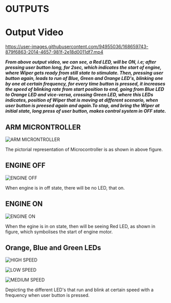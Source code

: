 # OUTPUTS
# Output Video


https://user-images.githubusercontent.com/94955036/168659743-879f6863-2014-4657-981f-2e18d0011df7.mp4

***From above output video, we can see, a Red LED, will be ON, i.e; after pressing user button long, for 2sec, which indicates the start of engine, where Wiper gets ready from still state to stimulate. Then, pressing user button again, leads to run of Blue, Green and Orange LED's, blinking one by one at certain frequency, for every time button is pressed, it increases the speed of blinking rate from start position to end, going from Blue LED to Orange LED and vice-versa, crossing Green LED, where this LEDs indicates, position of Wiper that is moving at different scenario, when user button is preesed again and again.To stop, and bring the Wiper at initial state, long press of user button, makes control system in OFF state.***

## ARM MICRONTROLLER
![ARM MICRONTROLLER](https://user-images.githubusercontent.com/94955036/168513704-ea16ca5e-e7d4-4259-b545-e5509c1b285b.png)

The pictorial representation of Microcontroller is as shown in above figure.
## ENGINE OFF
![ENGINE OFF](https://user-images.githubusercontent.com/94955036/168513730-195e6a27-c41a-49c4-bd40-b90f4466cc50.png)

When engine is in off state, there will be no LED, that on.
## ENGINE ON
![ENGINE ON](https://user-images.githubusercontent.com/94955036/168513732-b163d685-b175-40f1-8f7b-ab8298f264c3.png)

When the egine is in on state, then will be seeing Red LED, as shown in figure, which symbolises the start of engine motor.
## Orange, Blue and Green LEDs
![HIGH SPEED](https://user-images.githubusercontent.com/94955036/168513737-d3e9d3eb-146e-4286-8e5b-4c5c9a290bcb.png)

![LOW SPEED](https://user-images.githubusercontent.com/94955036/168513741-bfad35e2-8606-46b2-96d9-af06924fa847.png)

![MEDIUM SPEED](https://user-images.githubusercontent.com/94955036/168513749-bec8cd04-e599-4d42-9eb7-6dba5e127686.png)

Depicting the different LED's that run and blink at certain speed with a frequency when user button is pressed.

